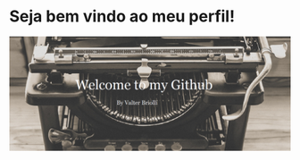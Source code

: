  # Seja bem vindo ao meu perfil!

![Welcome](https://github.com/ValterBriolli/ValterBriolli/blob/main/Machine%20BY.png)



